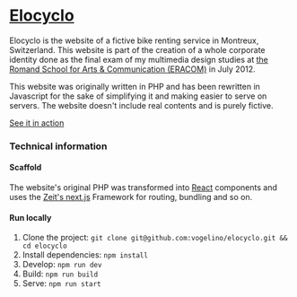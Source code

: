 # [Elocyclo](https://elocyclo.vogelino.com)
Elocyclo is the website of a fictive bike renting service in Montreux, Switzerland.
This website is part of the creation of a whole corporate identity done as the final exam of my multimedia design studies at [the Romand School for Arts & Communication (ERACOM)](http://www.eracom.ch/) in July 2012.

This website was originally written in PHP and has been rewritten in Javascript for the sake of simplifying it and making easier to serve on servers. The website doesn't include real contents and is purely fictive.

[See it in action](https://elocyclo.vogelino.com)

### Technical information
#### Scaffold
The website's original PHP was transformed into [React](https://facebook.github.io/react/) components and uses the [Zeit's next.js](https://github.com/zeit/next.js) Framework for routing, bundling and so on.

#### Run locally
1. Clone the project: ``git clone git@github.com:vogelino/elocyclo.git && cd elocyclo``
2. Install dependencies: ``npm install``
3. Develop: ``npm run dev``
4. Build: ``npm run build``
5. Serve: ``npm run start``
